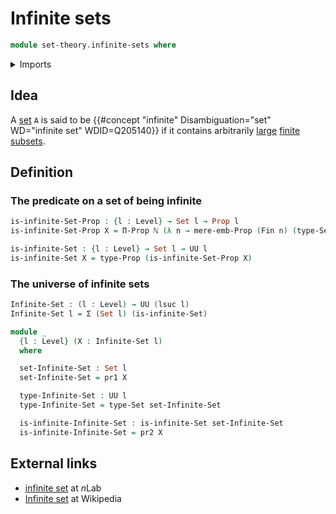 # Infinite sets

```agda
module set-theory.infinite-sets where
```

<details><summary>Imports</summary>

```agda
open import elementary-number-theory.natural-numbers

open import foundation.dependent-pair-types
open import foundation.mere-embeddings
open import foundation.propositions
open import foundation.sets
open import foundation.universe-levels

open import univalent-combinatorics.standard-finite-types
```

</details>

## Idea

A [set](foundation-core.sets.md) `A` is said to be
{{#concept "infinite" Disambiguation="set" WD="infinite set" WDID=Q205140}} if
it contains arbitrarily [large](set-theory.cardinals.md)
[finite](univalent-combinatorics.finite-types.md)
[subsets](foundation-core.subtypes.md).

## Definition

### The predicate on a set of being infinite

```agda
is-infinite-Set-Prop : {l : Level} → Set l → Prop l
is-infinite-Set-Prop X = Π-Prop ℕ (λ n → mere-emb-Prop (Fin n) (type-Set X))

is-infinite-Set : {l : Level} → Set l → UU l
is-infinite-Set X = type-Prop (is-infinite-Set-Prop X)
```

### The universe of infinite sets

```agda
Infinite-Set : (l : Level) → UU (lsuc l)
Infinite-Set l = Σ (Set l) (is-infinite-Set)

module _
  {l : Level} (X : Infinite-Set l)
  where

  set-Infinite-Set : Set l
  set-Infinite-Set = pr1 X

  type-Infinite-Set : UU l
  type-Infinite-Set = type-Set set-Infinite-Set

  is-infinite-Infinite-Set : is-infinite-Set set-Infinite-Set
  is-infinite-Infinite-Set = pr2 X
```

## External links

- [infinite set](https://ncatlab.org/nlab/show/infinite+set) at $n$Lab
- [Infinite set](https://en.wikipedia.org/wiki/Infinite_set) at Wikipedia
